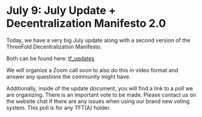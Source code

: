 # July 9: July Update + Decentralization Manifesto 2.0

Today, we have a very big July update along with a second version of the ThreeFold Decentralization Manifesto.

Both can be found here: [tf_updates](tf_updates.md)

We will organize a Zoom call soon to also do this in video format and answer any questions the community might have.

Additionally, inside of the update document, you will find a link to a poll we are organizing. There is an important vote to be made. Please contact us on the website chat if there are any issues when using our brand new voting system. This poll is for any TFT(A) holder.
